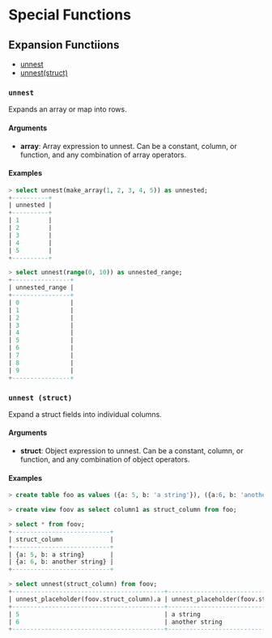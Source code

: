<!---
  Licensed to the Apache Software Foundation (ASF) under one
  or more contributor license agreements.  See the NOTICE file
  distributed with this work for additional information
  regarding copyright ownership.  The ASF licenses this file
  to you under the Apache License, Version 2.0 (the
  "License"); you may not use this file except in compliance
  with the License.  You may obtain a copy of the License at

    http://www.apache.org/licenses/LICENSE-2.0

  Unless required by applicable law or agreed to in writing,
  software distributed under the License is distributed on an
  "AS IS" BASIS, WITHOUT WARRANTIES OR CONDITIONS OF ANY
  KIND, either express or implied.  See the License for the
  specific language governing permissions and limitations
  under the License.
-->

# Special Functions

## Expansion Functiions

- [unnest](#unnest)
- [unnest(struct)](#unnest-struct)

### `unnest`

Expands an array or map into rows.

#### Arguments

- **array**: Array expression to unnest.
  Can be a constant, column, or function, and any combination of array operators.

#### Examples

```sql
> select unnest(make_array(1, 2, 3, 4, 5)) as unnested;
+----------+
| unnested |
+----------+
| 1        |
| 2        |
| 3        |
| 4        |
| 5        |
+----------+
```

```sql
> select unnest(range(0, 10)) as unnested_range;
+----------------+
| unnested_range |
+----------------+
| 0              |
| 1              |
| 2              |
| 3              |
| 4              |
| 5              |
| 6              |
| 7              |
| 8              |
| 9              |
+----------------+
```

### `unnest (struct)`

Expand a struct fields into individual columns.

#### Arguments

- **struct**: Object expression to unnest.
  Can be a constant, column, or function, and any combination of object operators.

#### Examples

```sql
> create table foo as values ({a: 5, b: 'a string'}), ({a:6, b: 'another string'});

> create view foov as select column1 as struct_column from foo;

> select * from foov;
+---------------------------+
| struct_column             |
+---------------------------+
| {a: 5, b: a string}       |
| {a: 6, b: another string} |
+---------------------------+

> select unnest(struct_column) from foov;
+------------------------------------------+------------------------------------------+
| unnest_placeholder(foov.struct_column).a | unnest_placeholder(foov.struct_column).b |
+------------------------------------------+------------------------------------------+
| 5                                        | a string                                 |
| 6                                        | another string                           |
+------------------------------------------+------------------------------------------+
```

